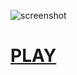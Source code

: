 ![screenshot](https://github.com/adrienmalin/TETRIS3000/raw/master/screenshot.png "Screenshot")

# [PLAY](TETRIS3000.html)

